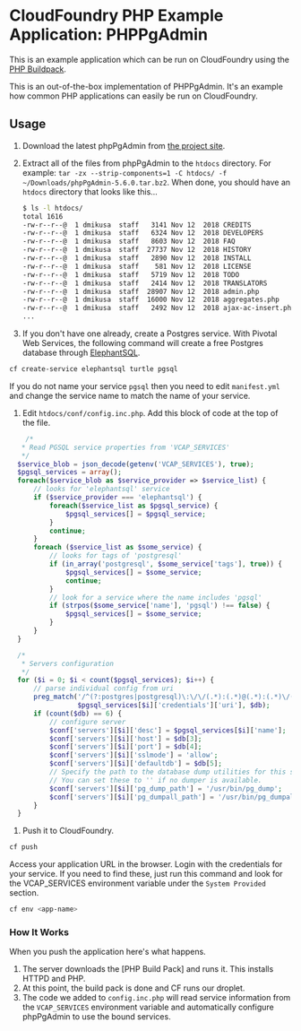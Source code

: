 # CloudFoundry PHP Example Application:  PHPPgAdmin

This is an example application which can be run on CloudFoundry using the [PHP Buildpack].

This is an out-of-the-box implementation of PHPPgAdmin.  It's an example how common PHP applications can easily be run on CloudFoundry.

## Usage

1. Download the latest phpPgAdmin from [the project site](http://phppgadmin.sourceforge.net/doku.php?id=download).

1. Extract all of the files from phpPgAdmin to the `htdocs` directory. For example: `tar -zx --strip-components=1 -C htdocs/ -f ~/Downloads/phpPgAdmin-5.6.0.tar.bz2`. When done, you should have an `htdocs` directory that looks like this...

    ```bash
    $ ls -l htdocs/
    total 1616
    -rw-r--r--@  1 dmikusa  staff   3141 Nov 12  2018 CREDITS
    -rw-r--r--@  1 dmikusa  staff   6324 Nov 12  2018 DEVELOPERS
    -rw-r--r--@  1 dmikusa  staff   8603 Nov 12  2018 FAQ
    -rw-r--r--@  1 dmikusa  staff  27737 Nov 12  2018 HISTORY
    -rw-r--r--@  1 dmikusa  staff   2890 Nov 12  2018 INSTALL
    -rw-r--r--@  1 dmikusa  staff    581 Nov 12  2018 LICENSE
    -rw-r--r--@  1 dmikusa  staff   5719 Nov 12  2018 TODO
    -rw-r--r--@  1 dmikusa  staff   2414 Nov 12  2018 TRANSLATORS
    -rw-r--r--@  1 dmikusa  staff  28907 Nov 12  2018 admin.php
    -rw-r--r--@  1 dmikusa  staff  16000 Nov 12  2018 aggregates.php
    -rw-r--r--@  1 dmikusa  staff   2492 Nov 12  2018 ajax-ac-insert.php
    ...
    ```

1. If you don't have one already, create a Postgres service.  With Pivotal Web Services, the following command will create a free Postgres database through [ElephantSQL].

  ```bash
  cf create-service elephantsql turtle pgsql
  ```

  If you do not name your service `pgsql` then you need to edit `manifest.yml` and change the service name to match the name of your service.

1. Edit `htdocs/conf/config.inc.php`. Add this block of code at the top of the file.

  ```php
      /*
     * Read PGSQL service properties from 'VCAP_SERVICES'
     */
    $service_blob = json_decode(getenv('VCAP_SERVICES'), true);
    $pgsql_services = array();
    foreach($service_blob as $service_provider => $service_list) {
        // looks for 'elephantsql' service
        if ($service_provider === 'elephantsql') {
            foreach($service_list as $pgsql_service) {
                $pgsql_services[] = $pgsql_service;
            }
            continue;
        }
        foreach ($service_list as $some_service) {
            // looks for tags of 'postgresql'
            if (in_array('postgresql', $some_service['tags'], true)) {
                $pgsql_services[] = $some_service;
                continue;
            }
            // look for a service where the name includes 'pgsql'
            if (strpos($some_service['name'], 'pgsql') !== false) {
                $pgsql_services[] = $some_service;
            }
        }
    }

    /*
     * Servers configuration
     */
    for ($i = 0; $i < count($pgsql_services); $i++) {
        // parse individual config from uri
        preg_match('/^(?:postgres|postgresql)\:\/\/(.*):(.*)@(.*):(.*)\/(.*)$/',
                   $pgsql_services[$i]['credentials']['uri'], $db);
        if (count($db) == 6) {
            // configure server
            $conf['servers'][$i]['desc'] = $pgsql_services[$i]['name'];
            $conf['servers'][$i]['host'] = $db[3];
            $conf['servers'][$i]['port'] = $db[4];
            $conf['servers'][$i]['sslmode'] = 'allow';
            $conf['servers'][$i]['defaultdb'] = $db[5];
            // Specify the path to the database dump utilities for this server.
            // You can set these to '' if no dumper is available.
            $conf['servers'][$i]['pg_dump_path'] = '/usr/bin/pg_dump';
            $conf['servers'][$i]['pg_dumpall_path'] = '/usr/bin/pg_dumpall';
        }
    }
  ```

1. Push it to CloudFoundry.

  ```bash
  cf push
  ```

  Access your application URL in the browser.  Login with the credentials for your service.  If you need to find these, just run this command and look for the VCAP_SERVICES environment variable under the `System Provided` section.

  ```bash
  cf env <app-name>
  ```

### How It Works

When you push the application here's what happens.

1. The server downloads the [PHP Build Pack] and runs it.  This installs HTTPD and PHP.
1. At this point, the build pack is done and CF runs our droplet.
1. The code we added to `config.inc.php` will read service information from the `VCAP_SERVICES` environment variable and automatically configure phpPgAdmin to use the bound services.

[PHP Buildpack]:https://github.com/cloudfoundry/php-buildpack
[ElephantSQL]:http://www.elephantsql.com/
